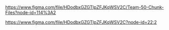 https://www.figma.com/file/HDodbxGZGTlpZFJKqWSV2C/Team-50-Chunk-Files?node-id=114%3A2


https://www.figma.com/file/HDodbxGZGTlpZFJKqWSV2C?node-id=22:2
